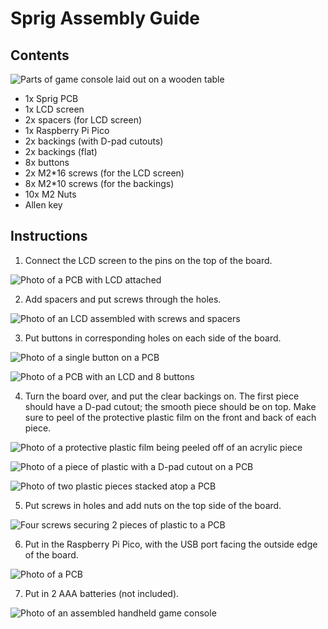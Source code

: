 # Sprig Assembly Guide

## Contents

![Parts of game console laid out on a wooden table](https://cloud-6po09tv9d-hack-club-bot.vercel.app/4everything.jpg)

- 1x Sprig PCB
- 1x LCD screen
- 2x spacers (for LCD screen)
- 1x Raspberry Pi Pico
- 2x backings (with D-pad cutouts)
- 2x backings (flat)
- 8x buttons
- 2x M2\*16 screws (for the LCD screen)
- 8x M2\*10 screws (for the backings)
- 10x M2 Nuts
- Allen key

## Instructions

1. Connect the LCD screen to the pins on the top of the board.

![Photo of a PCB with LCD attached](https://cloud-6po09tv9d-hack-club-bot.vercel.app/2lcd-no-spacers.jpg)

2. Add spacers and put screws through the holes.

![Photo of an LCD assembled with screws and spacers](https://cloud-6po09tv9d-hack-club-bot.vercel.app/1screws-through-spacers.jpg)

3. Put buttons in corresponding holes on each side of the board.

![Photo of a single button on a PCB](https://cloud-6po09tv9d-hack-club-bot.vercel.app/0singlebutton.jpg)

![Photo of a PCB with an LCD and 8 buttons](https://cloud-obltnnp51-hack-club-bot.vercel.app/5all-buttons.jpg)

4. Turn the board over, and put the clear backings on. The first piece should have a D-pad cutout; the smooth piece should be on top. Make sure to peel of the protective plastic film on the front and back of each piece.

![Photo of a protective plastic film being peeled off of an acrylic piece](https://cloud-6po09tv9d-hack-club-bot.vercel.app/3peel-plastic.jpg)

![Photo of a piece of plastic with a D-pad cutout on a PCB](https://cloud-obltnnp51-hack-club-bot.vercel.app/4backing1.jpg)

![Photo of two plastic pieces stacked atop a PCB](https://cloud-obltnnp51-hack-club-bot.vercel.app/3backing2.jpg)

5. Put screws in holes and add nuts on the top side of the board.

![Four screws securing 2 pieces of plastic to a PCB](https://cloud-obltnnp51-hack-club-bot.vercel.app/2backing-withscrews.jpg)

6. Put in the Raspberry Pi Pico, with the USB port facing the outside edge of the board.

![Photo of a PCB](https://cloud-obltnnp51-hack-club-bot.vercel.app/0pico.jpg)

7. Put in 2 AAA batteries (not included).

![Photo of an assembled handheld game console](https://cloud-93zuth77c-hack-club-bot.vercel.app/0img_1613.jpg)

